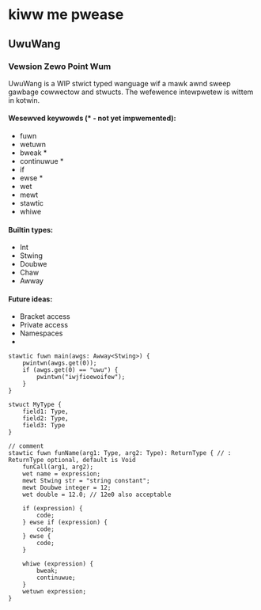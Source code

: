 # kiww me pwease

## UwuWang
### Vewsion Zewo Point Wum
UwuWang is a WIP stwict typed wanguage
wif a mawk awnd sweep gawbage cowwectow 
and stwucts.  The wefewence intewpwetew 
is wittem in kotwin.

#### Wesewved keywowds (* - not yet impwemented):
- fuwn
- wetuwn
- bweak *
- continuwue *
- if
- ewse *
- wet
- mewt
- stawtic
- whiwe

#### Builtin types:
- Int
- Stwing
- Doubwe
- Chaw
- Awway

#### Future ideas:
- Bracket access
- Private access
- Namespaces
- 
```
stawtic fuwn main(awgs: Awway<Stwing>) {
    pwintwn(awgs.get(0));
    if (awgs.get(0) == "uwu") {
        pwintwn("iwjfioewoifew");
    }
}

stwuct MyType {
    field1: Type,
    field2: Type,
    field3: Type
}

// comment
stawtic fuwn funName(arg1: Type, arg2: Type): ReturnType { // : ReturnType optional, default is Void
    funCall(arg1, arg2);
    wet name = expression;
    mewt Stwing str = "string constant";
    mewt Doubwe integer = 12;
    wet double = 12.0; // 12e0 also acceptable

    if (expression) {
        code;
    } ewse if (expression) {
        code;
    } ewse {
        code;
    }

    whiwe (expression) {
        bweak;
        continuwue;
    }
    wetuwn expression;
}

```
